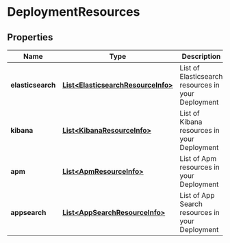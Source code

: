 # DeploymentResources

## Properties
Name | Type | Description | Notes
------------ | ------------- | ------------- | -------------
**elasticsearch** | [**List&lt;ElasticsearchResourceInfo&gt;**](ElasticsearchResourceInfo.md) | List of Elasticsearch resources in your Deployment | 
**kibana** | [**List&lt;KibanaResourceInfo&gt;**](KibanaResourceInfo.md) | List of Kibana resources in your Deployment | 
**apm** | [**List&lt;ApmResourceInfo&gt;**](ApmResourceInfo.md) | List of Apm resources in your Deployment | 
**appsearch** | [**List&lt;AppSearchResourceInfo&gt;**](AppSearchResourceInfo.md) | List of App Search resources in your Deployment | 
